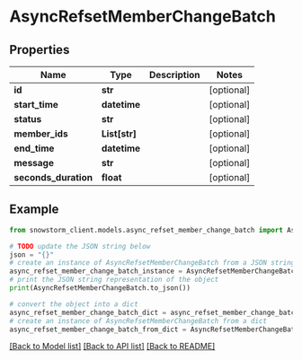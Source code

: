# AsyncRefsetMemberChangeBatch


## Properties

Name | Type | Description | Notes
------------ | ------------- | ------------- | -------------
**id** | **str** |  | [optional] 
**start_time** | **datetime** |  | [optional] 
**status** | **str** |  | [optional] 
**member_ids** | **List[str]** |  | [optional] 
**end_time** | **datetime** |  | [optional] 
**message** | **str** |  | [optional] 
**seconds_duration** | **float** |  | [optional] 

## Example

```python
from snowstorm_client.models.async_refset_member_change_batch import AsyncRefsetMemberChangeBatch

# TODO update the JSON string below
json = "{}"
# create an instance of AsyncRefsetMemberChangeBatch from a JSON string
async_refset_member_change_batch_instance = AsyncRefsetMemberChangeBatch.from_json(json)
# print the JSON string representation of the object
print(AsyncRefsetMemberChangeBatch.to_json())

# convert the object into a dict
async_refset_member_change_batch_dict = async_refset_member_change_batch_instance.to_dict()
# create an instance of AsyncRefsetMemberChangeBatch from a dict
async_refset_member_change_batch_from_dict = AsyncRefsetMemberChangeBatch.from_dict(async_refset_member_change_batch_dict)
```
[[Back to Model list]](../README.md#documentation-for-models) [[Back to API list]](../README.md#documentation-for-api-endpoints) [[Back to README]](../README.md)


